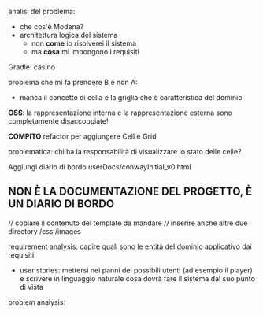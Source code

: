 analisi del problema:
- che cos'è Modena?
- architettura logica del sistema
    - non **come** io risolverei il sistema
    - ma **cosa** mi impongono i requisiti

Gradle: casino


problema che mi fa prendere B e non A:
- manca il concetto di cella e la griglia che è caratteristica del dominio

**OSS**: la rappresentazione interna e la rappresentazione esterna sono completamente disaccoppiate!



**COMPITO**
refactor per aggiungere Cell e Grid

problematica: chi ha la responsabilità di visualizzare lo stato delle celle? 


Aggiungi diario di bordo userDocs/conwayInitial_v0.html

NON È LA DOCUMENTAZIONE DEL PROGETTO, È UN DIARIO DI BORDO
- 

// copiare il contenuto del template da mandare
// inserire anche altre due directory /css /images

requirement analysis: capire quali sono le entità del dominio applicativo dai requisiti

- user stories: mettersi nei panni dei possibili utenti (ad esempio il player) e scrivere 
in linguaggio naturale cosa dovrà fare il sistema dal suo punto di vista

problem analysis: 